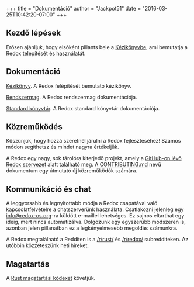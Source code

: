 +++
title = "Dokumentáció"
author = "Jackpot51"
date = "2016-03-25T10:42:20-07:00"
+++

## Kezdő lépések

Erősen ajánljuk, hogy elsőként pillants bele a [Kézikönyvbe](https://doc.redox-os.org/book/), ami bemutatja a Redox telepítését és használatát.

## Dokumentáció

[Kézikönyv](https://doc.redox-os.org/book/). A Redox felépítését bemutató kézikönyv.

[Rendszermag](https://doc.redox-os.org/kernel/kernel/). A Redox rendszermag dokumentációja.

[Standard könyvtár](https://doc.redox-os.org/std/std/). A Redox standard könyvtár dokumentációja.

## Közreműködés

Köszünjük, hogy hozzá szeretnél járulni a Redox fejlesztéséhez!
Számos módon segíthetsz és mindet nagyra értékeljük.

A Redox egy nagy, sok tárolóra kiterjedő projekt, amely a [GitHub-on lévő Redox szervezet](https://github.com/redox-os) alatt található meg. A [CONTRIBUTING.md](https://github.com/redox-os/redox/blob/master/CONTRIBUTING.md) nevű dokumentum egy útmutató új közreműködők számára.

## Kommunikáció és chat

A leggyorsabb és legnyitottabb módja a Redox csapatával való kapcsolatfelvételre a chatszerverünk használata. Csatlakozni jelenleg egy [info@redox-os.org](mailto:info@redox-os.org)-ra küldött e-maillel lehetséges. Ez sajnos eltarthat egy ideig, mert nincs automatizálva. Dolgozunk egy egyszerűbb módszeren is, azonban jelen pillanatban ez a legkényelmesebb megoldás számunkra.

A Redox megtalálható a Redditen is a [/r/rust/](https://www.reddit.com/r/rust) és [/r/redox/](https://www.reddit.com/r/redox) subredditeken. Az utóbbin közzéteszünk heti híreket.

## Magatartás

A [Rust magatartási kódexet](http://www.rust-lang.org/conduct.html) követjük.
